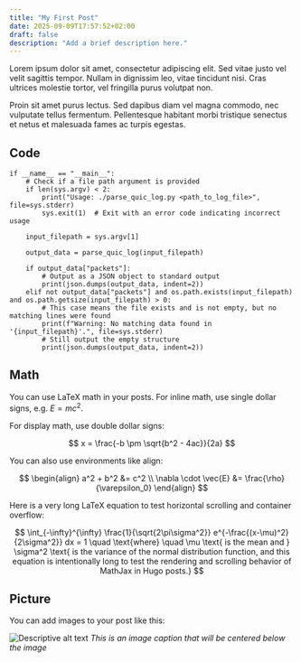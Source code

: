 ```yaml
---
title: "My First Post"
date: 2025-09-09T17:57:52+02:00
draft: false
description: "Add a brief description here."
---
```


Lorem ipsum dolor sit amet, consectetur adipiscing elit. Sed vitae justo vel velit sagittis 
tempor. Nullam in dignissim leo, vitae tincidunt nisi. Cras ultrices molestie tortor, 
vel fringilla purus volutpat non.

Proin sit amet purus lectus. Sed dapibus diam vel magna commodo, nec vulputate tellus fermentum. 
Pellentesque habitant morbi tristique senectus et netus et malesuada fames ac turpis egestas.

## Code

```Python3
if __name__ == "__main__":
    # Check if a file path argument is provided
    if len(sys.argv) < 2:
        print("Usage: ./parse_quic_log.py <path_to_log_file>", file=sys.stderr)
        sys.exit(1)  # Exit with an error code indicating incorrect usage

    input_filepath = sys.argv[1]
    
    output_data = parse_quic_log(input_filepath)

    if output_data["packets"]:
        # Output as a JSON object to standard output
        print(json.dumps(output_data, indent=2))
    elif not output_data["packets"] and os.path.exists(input_filepath) and os.path.getsize(input_filepath) > 0:
        # This case means the file exists and is not empty, but no matching lines were found
        print(f"Warning: No matching data found in '{input_filepath}'.", file=sys.stderr)
        # Still output the empty structure
        print(json.dumps(output_data, indent=2))
```

## Math

You can use LaTeX math in your posts. For inline math, use single dollar signs, e.g. $E = mc^2$.

For display math, use double dollar signs:

$$
x = \frac{-b \pm \sqrt{b^2 - 4ac}}{2a}
$$

You can also use environments like align:

$$
\begin{align}
a^2 + b^2 &= c^2 \\
\nabla \cdot \vec{E} &= \frac{\rho}{\varepsilon_0}
\end{align}
$$

Here is a very long LaTeX equation to test horizontal scrolling and container overflow:

$$
\int_{-\infty}^{\infty} \frac{1}{\sqrt{2\pi\sigma^2}} e^{-\frac{(x-\mu)^2}{2\sigma^2}} dx = 1 \quad \text{where} \quad \mu \text{ is the mean and } \sigma^2 \text{ is the variance of the normal distribution function, and this equation is intentionally long to test the rendering and scrolling behavior of MathJax in Hugo posts.}
$$

## Picture

You can add images to your post like this:

![Descriptive alt text](/images/example.png)
*This is an image caption that will be centered below the image*
